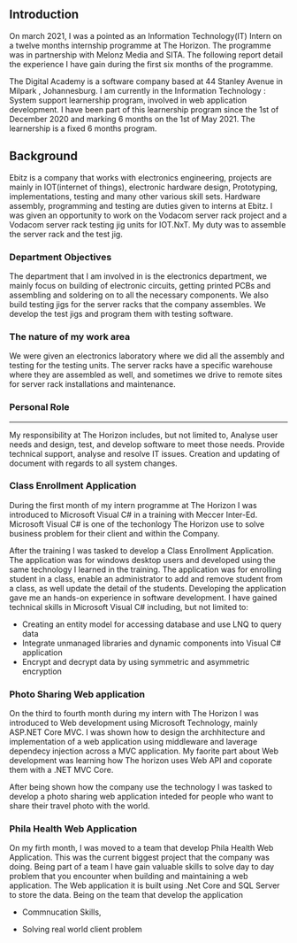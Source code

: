 ## Introduction

On march 2021, I was a pointed as an Information Technology(IT) Intern on a
twelve months internship programme at The Horizon. The programme was in partnership with 
Melonz Media and SITA. The following report detail the experience I have gain during the
first six months of the programme.

The Digital Academy is a software company based at 44 Stanley Avenue in Milpark
, Johannesburg. I am currently in the Information Technology : System support
learnership program, involved in web application development. I have been part
of this learnership program since the 1st of December 2020 and marking 6 months
on the 1st  of May 2021. The learnership is a fixed 6 months program.


## Background

Ebitz is a company that works with electronics engineering, projects are mainly
in IOT(internet of things), electronic hardware design, Prototyping,
implementations, testing and many other various skill sets. Hardware assembly,
programming and testing are duties given to interns at Ebitz. I was given an
opportunity to work on the Vodacom server rack project and a Vodacom server
rack testing jig units for IOT.NxT. My duty was to assemble the server rack and
the test jig.

 ### Department Objectives

The department that I am involved in is the electronics department, we mainly
focus on building of electronic circuits, getting printed PCBs and assembling
and soldering on to all the necessary components. We also build testing jigs
for the server racks that the company assembles. We develop the test jigs and
program them with testing software. 

### The nature of my work area

We were given an electronics laboratory where we did all the assembly and
testing for the testing units. The server racks have a specific warehouse where
they are assembled as well, and sometimes we drive to remote sites for server
rack installations and maintenance.

### Personal Role
-----------------

My responsibility at The Horizon includes, but not limited to, Analyse user needs and
design, test, and develop software to meet those needs. Provide technical support, 
analyse and resolve IT issues. Creation and updating of document with regards to all
system changes.

### Class Enrollment Application

During the first month of my intern programme at The Horizon I was introduced to Microsoft 
Visual C# in a training with Meccer Inter-Ed. Microsoft Visual C# is one of the techonlogy
The Horizon use to solve business problem for their client and within the Company.

After the training I was tasked to develop a Class Enrollment Application. The application
was for windows desktop users and developed using the same technology I learned in the
training. The application was for enrolling student in a class, enable an administrator to add
and remove student from a class, as well update the detail of the students. Developing the 
application gave me an hands-on experience in software development. I have gained technical 
skills in Microsoft Visual C# including, but not limited to:
- Creating an entity model for accessing database and use LNQ to query data
- Integrate unmanaged libraries and dynamic components into Visual C# application
- Encrypt and decrypt data by using symmetric and asymmetric encryption

### Photo Sharing Web application

On the third to fourth month during my intern with The Horizon I was introduced 
to Web development using Microsoft Technology, mainly ASP.NET Core MVC. I was shown
how to  design the archhitecture and implementation of a web application using middleware
and laverage dependecy injection across a MVC application. My faorite part about Web 
development was learning how The horizon uses Web API and coporate them with a .NET MVC Core.

After being shown how the company use the technology I was tasked to develop a photo sharing
web application inteded for people who want to share their travel photo with the world.

<metion challags and how I overcome them while I build the app>



### Phila Health Web Application

On my firth month, I was moved to a team that develop Phila Health Web Application. This 
was the current biggest project that the company was doing. Being part of a team I have gain
valuable skills to solve day to day problem that you encounter when building and maintaining 
a web application. The Web application it is built using .Net Core and SQL Server to store 
the data. Being on the team that develop the application

- Commnucation Skills, 


- Solving real world client problem 
